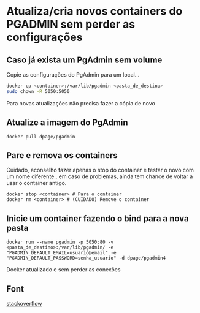 # Atualiza/cria novos containers do PGADMIN sem perder as configurações

## Caso já exista um PgAdmin sem volume

Copie as configurações do PgAdmin para um local...

```bash
docker cp <container>:/var/lib/pgadmin <pasta_de_destino>
sudo chown -R 5050:5050
```

Para novas atualizações não precisa fazer a cópia de novo

## Atualize a imagem do PgAdmin

```shell
docker pull dpage/pgadmin
```

## Pare e remova os containers

Cuidado, aconselho fazer apenas o stop do container e testar o novo com um nome diferente.. em caso de problemas, ainda tem chance de voltar a usar o container antigo.

```shell
docker stop <container> # Para o container
docker rm <container> # (CUIDADO) Remove o container
```

## Inicie um container fazendo o bind para a nova pasta

```shell
docker run --name pgadmin -p 5050:80 -v <pasta_de_destino>:/var/lib/pgadmin/ -e "PGADMIN_DEFAULT_EMAIL=usuario@email" -e "PGADMIN_DEFAULT_PASSWORD=senha_usuario" -d dpage/pgadmin4
```

Docker atualizado e sem perder as conexões

## Font

[stackoverflow](https://stackoverflow.com/questions/63212270/how-to-update-the-pgadmin4-docker-image)

